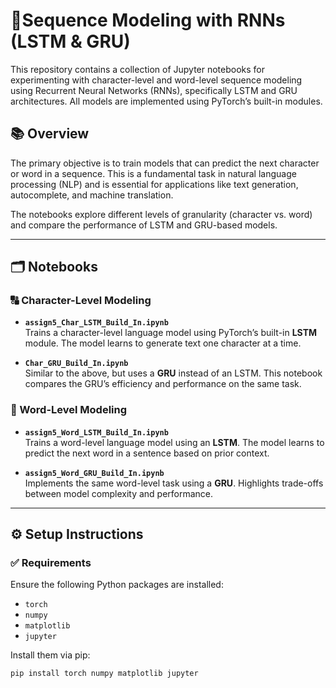 
# 🧠Sequence Modeling with RNNs (LSTM & GRU)

This repository contains a collection of Jupyter notebooks for experimenting with character-level and word-level sequence modeling using Recurrent Neural Networks (RNNs), specifically LSTM and GRU architectures. All models are implemented using PyTorch’s built-in modules.

## 📚 Overview

The primary objective is to train models that can predict the next character or word in a sequence. This is a fundamental task in natural language processing (NLP) and is essential for applications like text generation, autocomplete, and machine translation.

The notebooks explore different levels of granularity (character vs. word) and compare the performance of LSTM and GRU-based models.

---

## 🗂️ Notebooks

### 🔠 Character-Level Modeling

- **`assign5_Char_LSTM_Build_In.ipynb`**  
  Trains a character-level language model using PyTorch’s built-in **LSTM** module. The model learns to generate text one character at a time.

- **`Char_GRU_Build_In.ipynb`**  
  Similar to the above, but uses a **GRU** instead of an LSTM. This notebook compares the GRU’s efficiency and performance on the same task.

### 📝 Word-Level Modeling

- **`assign5_Word_LSTM_Build_In.ipynb`**  
  Trains a word-level language model using an **LSTM**. The model learns to predict the next word in a sentence based on prior context.

- **`assign5_Word_GRU_Build_In.ipynb`**  
  Implements the same word-level task using a **GRU**. Highlights trade-offs between model complexity and performance.

---

## ⚙️ Setup Instructions

### ✅ Requirements

Ensure the following Python packages are installed:

- `torch`
- `numpy`
- `matplotlib`
- `jupyter`

Install them via pip:

```bash
pip install torch numpy matplotlib jupyter
